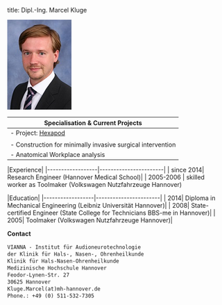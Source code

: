 ﻿title: Dipl.-Ing. Marcel Kluge


![Image Marcel Kluge](Marcel_2.jpg)


|Specialisation	& Current Projects|
|-----------------------------------------|
|-   Project: [Hexapod](http://www.vianna.de/01_workgroups/majdani/projects.html "Hexapod")|
| |
|-   Construction for minimally invasive surgical intervention|
|-   Anatomical Workplace analysis|


|Experience|
|------------------|-----------------------|
| since 2014| Research Engineer (Hannover Medical School)|
| 2005-2006 | skilled worker as Toolmaker (Volkswagen Nutzfahrzeuge Hannover)

|Education|
|------------------|-----------------------|
| 2014| Diploma in Mechanical Engineering (Leibniz Universität Hannover)|
| 2008| State-certified Engineer (State College for Technicians BBS-me in Hannover)|
| 2005| Toolmaker (Volkswagen Nutzfahrzeuge Hannover)|

**Contact**

	VIANNA - Institut für Audioneurotechnologie
	der Klinik für Hals-, Nasen-, Ohrenheilkunde
	Klinik für Hals-Nasen-Ohrenheilkunde
	Medizinische Hochschule Hannover
	Feodor-Lynen-Str. 27
	30625 Hannover
	Kluge.Marcel(at)mh-hannover.de
	Phone.: +49 (0) 511-532-7305                       
